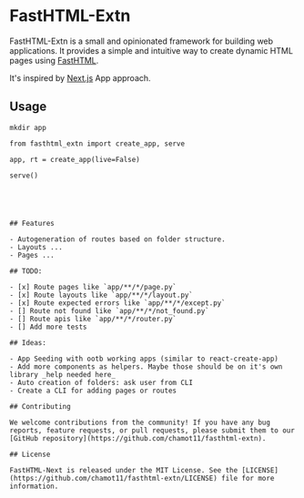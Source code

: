 # FastHTML-Extn

FastHTML-Extn is a small and opinionated framework for building web applications. It provides a simple and intuitive way to create dynamic HTML pages using [FastHTML](https://github.com/AnswerDotAI/fasthtml).

It's inspired by [Next.js](https://nextjs.org) App approach.

## Usage

```
mkdir app
```

```
from fasthtml_extn import create_app, serve

app, rt = create_app(live=False)

serve()
```

```




## Features

- Autogeneration of routes based on folder structure.
- Layouts ...
- Pages ...

## TODO:

- [x] Route pages like `app/**/*/page.py`
- [x] Route layouts like `app/**/*/layout.py`
- [x] Route expected errors like `app/**/*/except.py`
- [] Route not found like `app/**/*/not_found.py`
- [] Route apis like `app/**/*/router.py`
- [] Add more tests

## Ideas:

- App Seeding with ootb working apps (similar to react-create-app)
- Add more components as helpers. Maybe those should be on it's own library _help needed here_
- Auto creation of folders: ask user from CLI
- Create a CLI for adding pages or routes

## Contributing

We welcome contributions from the community! If you have any bug reports, feature requests, or pull requests, please submit them to our [GitHub repository](https://github.com/chamot11/fasthtml-extn).

## License

FastHTML-Next is released under the MIT License. See the [LICENSE](https://github.com/chamot11/fasthtml-extn/LICENSE) file for more information.
```
